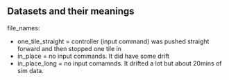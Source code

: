 ## Datasets and their meanings

file_names:
- one_tile_straight = controller (input command) was pushed straight forward and then stopped one tile in
- in_place = no input commands. It did have some drift
- in_place_long = no input comamnds. It drifted a lot but about 20mins of sim data.

